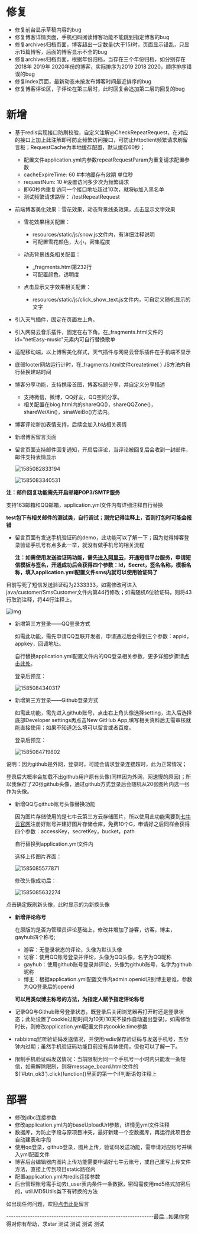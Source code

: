 # 修复

- 修复前台显示草稿内容的bug
- 修复博客详情页面，手机扫码阅读博客功能不能跳到指定博客的bug
- 修复archives归档页面，博客超出一定数量(大于15)时，页面显示错乱，只显示15篇博客，后面的博客显示不全的bug
- 修复archives归档页面，根据年份归档，当存在三个年份归档，如分别存在2018年 2019年 2020年份的博客，实际排序为2019 2018 2020，顺序排序错误的bug
- 修复index页面，最新动态未按发布博客时间最近排序的bug
- 修复博客评论区，子评论在第三层时，此时回复会追加第二层的回复的bug

# 新增

- 基于redis实现接口防刷校验，自定义注解@CheckRepeatRequest，在对应的接口上加上此注解即可防止频繁访问接口，可防止httpclient频繁请求刷留言板；RequestCache为本地缓存配置，默认缓存60秒；
  - 配置文件application.yml内参数repeatRequestParam为重复请求配置参数
  - cacheExpireTime: 60 #本地缓存有效期 单位秒
  - requestNum: 10 #设置访问多少次为频繁请求
  - 即60秒内重复访问一个接口地址超过10次，就将ip加入黑名单
  - 测试频繁请求路径： /testRepeatRequest

- 前端博客美化效果：雪花效果，动态背景线条效果，点击显示文字效果

  - 雪花效果相关配置：
    - resources/static/js/snow.js文件内，有详细注释说明
    - 可配置雪花颜色，大小，密集程度

  - 动态背景线条相关配置：
    - _fragments.html第232行
    - 可配置颜色，透明度

  - 点击显示文字效果相关配置：
    - resources/static/js/click_show_text.js文件内，可自定义随机显示的文字



- 引入天气插件，固定在页面左上角。

- 引入网易云音乐插件，固定在右下角。在_fragments.html文件的id="netEasy-music"元素内可自行替换歌单

- 适配移动端，以上博客美化样式，天气插件与网易云音乐插件在手机端不显示

- 底部footer网站运行计时，在_fragments.html文件createtime( ) JS方法内自行替换建站时间

- 博客分享功能，支持携带首图，博客标题分享，并自定义分享描述

  - 支持微信，微博，QQ好友，QQ空间分享。
  - 相关配置在blog.html内的shareQQ()，shareQQZone()，shareWeiXin()，sinaWeiBo()方法内。

- 博客评论新加表情支持，后续会加入b站相关表情

- 新增博客留言页面

- 留言页面支持邮件回复通知，开启后评论，当评论被回复后会收到一封邮件，邮件支持表情显示

  ![1585082833194](http://cdn.xiongsihao.com/1585082833194.png)

  ![1585083340531](http://cdn.xiongsihao.com/1585083340531.png)

**注：邮件回复功能需先开启邮箱POP3/SMTP服务**

支持163邮箱和QQ邮箱，application.yml文件内有详细注释自行替换

**test包下有相关邮件的测试类，自行调试；测完记得注释上，否则打包时可能会报错**

- 留言页面有发送手机验证码的demo，此功能可以了解一下；因为觉得博客登录验证手机号有点多此一举，就没有做手机号的相关流程

  **注：如需使用发送验证码功能，需先[进入阿里云](https://account.aliyun.com/login/login.htm)，开通短信平台服务，申请短信模板与签名，开通成功后会获得四个参数：Id，Secret，签名名称，模板名称，填入application.yml配置文件sms内就可以使用验证码了**

目前写死了短信发送验证码为2333333，如需修改可进入java/customer/SmsCustomer文件内第44行修改；如需随机6位验证码，则将43行取消注释，将44行注释上。

![img](http://cdn.xiongsihao.com/AFC7CAFD8B562908EAAC5192A201E133.jpg)

- 新增第三方登录——QQ登录方式

  如需此功能，需先申请QQ互联开发者，申请通过后会得到三个参数：appid，appkey，回调地址。

  自行替换application.yml配置文件内的QQ登录相关参数，更多详细步骤请[点击此处](http://xiongsihao.com/blog/37)。

  登录后预览：

  ![1585084340317](http://cdn.xiongsihao.com/1585084340317.png)

- 新增第三方登录——Github登录方式

  如需此功能，需先进入github账号，点击右上角头像选择setting，进入后选择底部Developer settings再点击New GitHub App,填写相关资料后无需审核就能直接使用；如果不知道怎么填可以留言或者百度。

  登录后预览：

  ![1585084719802](http://cdn.xiongsihao.com/1585084719802.png)

说明：因为github是外网，登录时，可能会请求登录连接超时，此为正常情况；

登录后大概率会加载不出github用户原有头像(同样因为外网，网速慢的原因)；所以我保存了20张github头像，通过github方式登录后会随机从20张图片内选一张作为头像。

- 新增QQ与github账号头像替换功能

  因为图片存储使用的是七牛云第三方云存储图片，所以使用此功能需要到[七牛云官网](https://portal.qiniu.com/)注册好账号并建好图片存储仓库，免费10个G，申请好之后同样会获得四个参数：accessKey，secretKey，bucket，path

  自行替换到application.yml文件内

  选择上传图片界面：

  ![1585085577871](http://cdn.xiongsihao.com/1585085577871.png)

  修改头像成功后：

  ![1585085632274](http://cdn.xiongsihao.com/1585085632274.png)

点击确定既刷新头像，此时显示的为新换头像

- **新增评论称号**

  在原版的是否为管理员评论基础上，修改并增加了游客，访客，博主，gayhub四个称号;

  - 游客：无登录状态的评论，头像为默认头像
  - 访客：使用QQ账号登录并评论，头像为QQ头像，名字为QQ昵称
  - gayhub：使用github账号登录并评论，头像为github账号，名字为github昵称
  - 博主：根据application.yml配置文件内admin.openid识别博主是谁，参数为QQ登录后的openid

  **可以用类似博主称号的方法，为指定人赋予指定评论称号**

- 记录QQ与Github账号登录状态，既登录后关闭浏览器再打开时还是登录状态；此处设置了cookie过期时间为10天(10天不操作自动退出登录)，如需修改时长，则修改application.yml配置文件内cookie.time参数

  

- rabbitmq监听验证码发送情况，并使用redis保存验证码与发送手机号，五分钟内过期；虽然手机验证码功能目前没有具体使用，但也可以了解一下。
- 限制手机验证码发送情况：当前限制为同一个手机号一小时内只能发一条短信，如需解除限制，则将message_board.html文件的$('#btn_ok3').click(function()里面的第一个if判断语句注释上

# 部署

- 修改jdbc连接参数
- 修改application.yml内的baseUploadUrl参数，详情见yml文件注释
- 数据库，为防止字段与原项目冲突，最好新建一个空数据库，再运行此项目会自动建表和字段
- 使用qq登录，github登录，图片上传，验证码发送功能，需申请对应账号并填入yml配置文件
- 博客后台编辑器内图片上传功能需要申请好七牛云账号，或自己重写上传文件方法，直接上传到项目static路径内
- 配置application.yml内redis连接参数
- 后台管理账号需手动去t_user表内条件一条数据，密码需使用md5格式加密后的，util.MD5Utils类下有转换的方法

如出现任何问题，欢迎[点击此处](http://xiongsihao.com/Messages)留言

--------------------------------------------------------------最后...如果你觉得对你有帮助，求star
测试
测试
测试
测试
